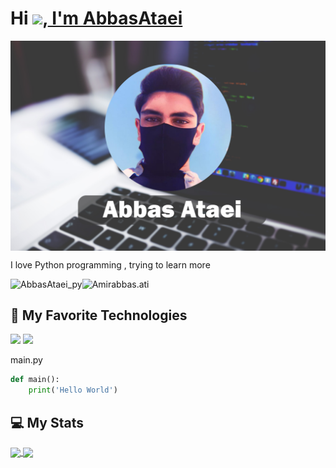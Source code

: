 # Hi <img src="https://media.giphy.com/media/hvRJCLFzcasrR4ia7z/giphy.gif" width="20px">,<a href="https://github.com/AbbasAtaei/"> I'm AbbasAtaei </a>

<img align="center" alt="wallpaper" src="https://github.com/AbbasAtaei/AbbasAtaei/blob/master/Image/abbasataei.jpg"/>


I love Python programming , trying to learn more

<a href="https://t.me/abbasataei_py">
  <img align="left" alt="AbbasAtaei_py" src="https://img.shields.io/badge/telegram-informational?style=flat&logo=telegram&logoColor=white&color=informational" />
</a>
<a href="https://instagram.com/Amirabbas.ati">
  <img align="left" alt="Amirabbas.ati" src="https://img.shields.io/badge/instagram-informational?style=flat&logo=instagram&logoColor=white&color=informational" />
</a>
<br>


## 🔧 My Favorite Technologies

![](https://img.shields.io/badge/Lang-Python-informational?style=flat&logo=python&logoColor=white&color=informational)
![](https://img.shields.io/badge/IDE-Pycharm-informational?style=flat&logo=Pycharm&logoColor=white&color=informational)

main.py
```Python
def main():
    print('Hello World')
```

## 💻 My Stats 


<a href="https://github.com/abbasataei/">
  <img align="center" src="https://github-readme-stats.vercel.app/api?username=AbbasAtaei&hide=Vim+Script,Vim+Snippet,C&theme=tokyonight&hide_border=true&border_radius=10&bg_color=15,0d1117,1a1b26&show_icons=true&layout=compact)]" />
</a>
<a href="https://github.com/AbbasAtaei">
  <img align="center" src="https://github-readme-stats.vercel.app/api/top-langs/?username=AbbasAtaei&hide=Vim+Script,Vim+Snippet,C&theme=tokyonight&hide_border=true&border_radius=10&bg_color=15,0d1117,1a1b26&show_icons=true&layout=compact)" />
</a>
